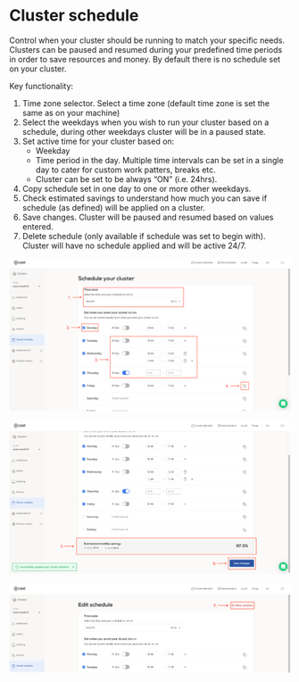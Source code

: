 # Cluster schedule

Control when your cluster should be running to match your specific needs. Clusters can be paused and resumed during your predefined time periods in order to save resources and money. By default there is no schedule set on your cluster.

Key functionality:

1. Time zone selector. Select a time zone (default time zone is set the same as on your machine)
2. Select the weekdays when you wish to run your cluster based on a schedule, during other weekdays cluster will be in a paused state.
3. Set active time for your cluster based on:
    - Weekday
    - Time period in the day. Multiple time intervals can be set in a single day to cater for custom work patters, breaks etc.
    - Cluster can be set to be always “ON”  (i.e. 24hrs).
4. Copy schedule set in one day to one or more other weekdays.
5. Check estimated savings to understand how much you can save if schedule (as defined) will be applied on a cluster.
6. Save changes. Cluster will be paused and resumed based on values entered.
7. Delete schedule (only available if schedule was set to begin with). Cluster will have no schedule applied and will be active 24/7.

![](images/schedule1.png)

![](images/schedule2.png)

![](images/schedule3.png)
